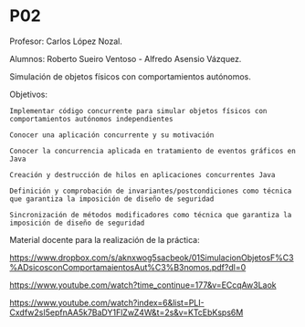 # P02

Profesor:   Carlos López Nozal.

Alumnos:    Roberto Sueiro Ventoso - Alfredo Asensio Vázquez.

Simulación de objetos físicos con comportamientos autónomos.

Objetivos:

    Implementar código concurrente para simular objetos físicos con comportamientos autónomos independientes

    Conocer una aplicación concurrente y su motivación

    Conocer la concurrencia aplicada en tratamiento de eventos gráficos en Java

    Creación y destrucción de hilos en aplicaciones concurrentes Java

    Definición y comprobación de invariantes/postcondiciones como técnica que garantiza la imposición de diseño de seguridad

    Sincronización de métodos modificadores como técnica que garantiza la imposición de diseño de seguridad


Material docente para la realización de la práctica:

https://www.dropbox.com/s/aknxwog5sacbeok/01SimulacionObjetosF%C3%ADsicosconComportamaientosAut%C3%B3nomos.pdf?dl=0

https://www.youtube.com/watch?time_continue=177&v=ECcqAw3Laok

https://www.youtube.com/watch?index=6&list=PLI-Cxdfw2sI5epfnAA5k7BaDY1FlZwZ4W&t=2s&v=KTcEbKsps6M

